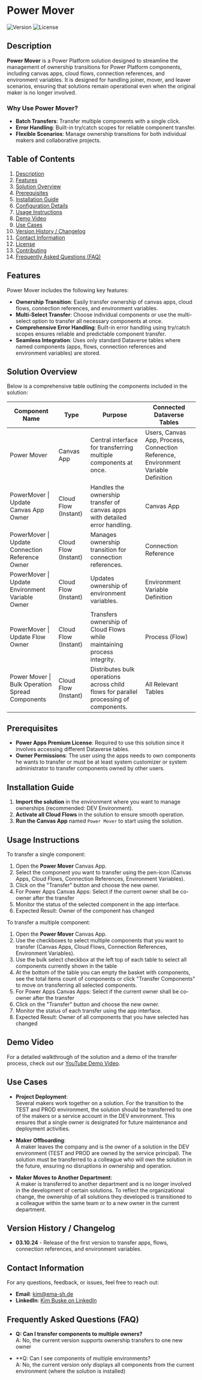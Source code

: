# Power Mover

![Version](https://img.shields.io/badge/version-1.0-blue) ![License](https://img.shields.io/badge/license-MIT-green)

## Description
**Power Mover** is a Power Platform solution designed to streamline the management of ownership transitions for Power Platform components, including canvas apps, cloud flows, connection references, and environment variables. It is designed for handling joiner, mover, and leaver scenarios, ensuring that solutions remain operational even when the original maker is no longer involved.

### Why Use Power Mover?
- **Batch Transfers**: Transfer multiple components with a single click.
- **Error Handling**: Built-in try/catch scopes for reliable component transfer.
- **Flexible Scenarios**: Manage ownership transitions for both individual makers and collaborative projects.

## Table of Contents
1. [Description](#description)
2. [Features](#features)
3. [Solution Overview](#solution-overview)
4. [Prerequisites](#prerequisites)
5. [Installation Guide](#installation-guide)
6. [Configuration Details](#configuration-details)
7. [Usage Instructions](#usage-instructions)
8. [Demo Video](#demo-video)
9. [Use Cases](#use-cases)
10. [Version History / Changelog](#version-history--changelog)
11. [Contact Information](#contact-information)
12. [License](#license)
13. [Contributing](#contributing)
14. [Frequently Asked Questions (FAQ)](#frequently-asked-questions-faq)

## Features
Power Mover includes the following key features:

- **Ownership Transition**: Easily transfer ownership of canvas apps, cloud flows, connection references, and environment variables.
- **Multi-Select Transfer**: Choose individual components or use the multi-select option to transfer all necessary components at once.
- **Comprehensive Error Handling**: Built-in error handling using try/catch scopes ensures reliable and predictable component transfer.
- **Seamless Integration**: Uses only standard Dataverse tables where named components (apps, flows, connection references and environment variables) are stored.

## Solution Overview
Below is a comprehensive table outlining the components included in the solution:

| **Component Name**                                 | **Type**                  | **Purpose**                                                                                                         | **Connected Dataverse Tables**                        |
|----------------------------------------------------|--------------------------|--------------------------------------------------------------------------------------------------------------------|------------------------------------------------------|
| Power Mover                                        | Canvas App               | Central interface for transferring multiple components at once.                                                    | Users, Canvas App, Process, Connection Reference, Environment Variable Definition |
| PowerMover \| Update Canvas App Owner              | Cloud Flow (Instant)     | Handles the ownership transfer of canvas apps with detailed error handling.                                        | Canvas App                                           |
| PowerMover \| Update Connection Reference Owner    | Cloud Flow (Instant)     | Manages ownership transition for connection references.                                                            | Connection Reference                                 |
| PowerMover \| Update Environment Variable Owner    | Cloud Flow (Instant)     | Updates ownership of environment variables.                                                                         | Environment Variable Definition                      |
| PowerMover \| Update Flow Owner                    | Cloud Flow (Instant)     | Transfers ownership of Cloud Flows while maintaining process integrity.                                             | Process (Flow)                                       |
| Power Mover \| Bulk Operation Spread Components    | Cloud Flow (Instant)     | Distributes bulk operations across child flows for parallel processing of components.                              | All Relevant Tables                                  |

## Prerequisites
- **Power Apps Premium License**: Required to use this solution since it involves accessing different Dataverse tables.
- **Owner Permissions**: The user using the apps needs to own components he wants to transfer or must be at least system customizer or system administrator to transfer components owned by other users.

## Installation Guide
1. **Import the solution** in the environment where you want to manage ownerships (recommended: DEV Environment).
2. **Activate all Cloud Flows** in the solution to ensure smooth operation.
3. **Run the Canvas App** named `Power Mover` to start using the solution.


## Usage Instructions
To transfer a single component:
1. Open the **Power Mover** Canvas App.
2. Select the component you want to transfer using the pen-icon (Canvas Apps, Cloud Flows, Connection References, Environment Variables).
3. Click on the "Transfer" button and choose the new owner.
4. For Power Apps Canvas Apps: Select if the current owner shall be co-owner after the transfer
5. Monitor the status of the selected component in the app interface.
6. Expected Result: Owner of the component has changed


To transfer a multiple component:
1. Open the **Power Mover** Canvas App.
2. Use the checkboxes to select multiple components that you want to transfer (Canvas Apps, Cloud Flows, Connection References, Environment Variables).
3. Use the bulk select checkbox at the left top of each table to select all components currently shown in the table
4. At the bottom of the table you can empty the basket with components, see the total items count of components or click "Transfer Components" to move on transferring all selected components.
5. For Power Apps Canvas Apps: Select if the current owner shall be co-owner after the transfer
6. Click on the "Transfer" button and choose the new owner.
7. Monitor the status of each transfer using the app interface.
8. Expected Result: Owner of all components that you have selected has changed

## Demo Video
For a detailed walkthrough of the solution and a demo of the transfer process, check out our [YouTube Demo Video](https://www.youtube.com/watch?v=YOUR_VIDEO_LINK).

## Use Cases
- **Project Deployment**:  
  Several makers work together on a solution. For the transition to the TEST and PROD environment, the solution should be transferred to one of the makers or a service account in the DEV environment. This ensures that a single owner is designated for future maintenance and deployment activities.
  
- **Maker Offboarding**:  
  A maker leaves the company and is the owner of a solution in the DEV environment (TEST and PROD are owned by the service principal). The solution must be transferred to a colleague who will own the solution in the future, ensuring no disruptions in ownership and operation.
  
- **Maker Moves to Another Department**:  
  A maker is transferred to another department and is no longer involved in the development of certain solutions. To reflect the organizational change, the ownership of all solutions they developed is transitioned to a colleague within the same team or to a new owner in the current department.

## Version History / Changelog
- **03.10.24** - Release of the first version to transfer apps, flows, connection references, and environment variables.

## Contact Information
For any questions, feedback, or issues, feel free to reach out:

- **Email**: [kim@ema-sh.de](mailto:kim@ema-sh.de)
- **LinkedIn**: [Kim Buske on LinkedIn](https://www.linkedin.com/in/kim-buske/)

## Frequently Asked Questions (FAQ)
- **Q: Can I transfer components to multiple owners?**  
  A: No, the current version supports ownership transfers to one new owner
  
- **Q: Can I see components of multiple environments?  
  A: No, the current version only displays all components from the current environment (where the solution is installed)
